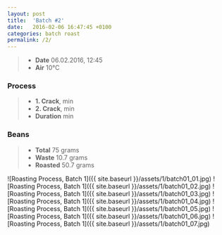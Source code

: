 ```yaml
---
layout: post
title:  'Batch #2'
date:   2016-02-06 16:47:45 +0100
categories: batch roast
permalink: /2/
---
```


> * **Date** 06.02.2016, 12:45
> * **Air** 10°C

### Process
> * **1. Crack**,  min
> * **2. Crack**,  min
> * **Duration** <span class="meta-box"> min</span>

### Beans
> * **Total** 75 grams
> * **Waste** 10.7 grams
> * **Roasted** <span class="meta-box">50.7 grams</span>

![Roasting Process, Batch 1]({{ site.baseurl }}/assets/1/batch01_01.jpg)
![Roasting Process, Batch 1]({{ site.baseurl }}/assets/1/batch01_02.jpg)
![Roasting Process, Batch 1]({{ site.baseurl }}/assets/1/batch01_03.jpg)
![Roasting Process, Batch 1]({{ site.baseurl }}/assets/1/batch01_04.jpg)
![Roasting Process, Batch 1]({{ site.baseurl }}/assets/1/batch01_05.jpg)
![Roasting Process, Batch 1]({{ site.baseurl }}/assets/1/batch01_06.jpg)
![Roasting Process, Batch 1]({{ site.baseurl }}/assets/1/batch01_07.jpg)
